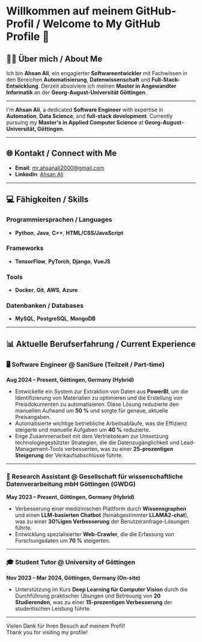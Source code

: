 # Willkommen auf meinem GitHub-Profil / Welcome to My GitHub Profile 👋

## 👨‍💻 Über mich / About Me
Ich bin **Ahsan Ali**, ein engagierter **Softwareentwickler** mit Fachwissen in den Bereichen **Automatisierung**, **Datenwissenschaft** und **Full-Stack-Entwicklung**. Derzeit absolviere ich meinen **Master in Angewandter Informatik** an der **Georg-August-Universität Göttingen**.

___

I'm **Ahsan Ali**, a dedicated **Software Engineer** with expertise in **Automation**, **Data Science**, and **full-stack development**. Currently pursuing my **Master's in Applied Computer Science** at **Georg-August-Universität, Göttingen**.

<hr>


## 🌐 Kontakt / Connect with Me
- **Email**: [mr.ahsanali2000@gmail.com](mailto:mr.ahsanali2000@gmail.com)
- **LinkedIn**: [Ahsan Ali](https://www.linkedin.com/in/ahsan-ali)

<hr>

## 💻 Fähigkeiten / Skills
### Programmiersprachen / Languages
- **Python**, **Java**, **C++**, **HTML/CSS/JavaScript**

### Frameworks
- **TensorFlow**, **PyTorch**, **Django**, **VueJS**

### Tools
- **Docker**, **Git**, **AWS**, **Azure**

### Datenbanken / Databases
- **MySQL**, **PostgreSQL**, **MongoDB**

<hr>


## 📊 Aktuelle Berufserfahrung / Current Experience

### 🖥️ Software Engineer @ SaniSure (Teilzeit / Part-time)
**Aug 2024 – Present, Göttingen, Germany (Hybrid)**

- Entwickelte ein System zur Extraktion von Daten aus **PowerBI**, um die Identifizierung von Materialien zu optimieren und die Erstellung von Preisdokumenten zu automatisieren. Diese Lösung reduzierte den manuellen Aufwand um **50 %** und sorgte für genaue, aktuelle Preisangaben.
- Automatisierte wichtige betriebliche Arbeitsabläufe, was die Effizienz steigerte und manuelle Aufgaben um **40 %** reduzierte.
- Enge Zusammenarbeit mit dem Vertriebsteam zur Umsetzung technologiegestützter Strategien, die die Datenzugänglichkeit und Lead-Management-Tools verbesserten, was zu einer **25-prozentigen Steigerung** der Verkaufsabschlüsse führte.

---

### 📡 Research Assistant @ Gesellschaft für wissenschaftliche Datenverarbeitung mbH Göttingen (GWDG)
**May 2023 – Present, Göttingen, Germany (Hybrid)**

- Verbesserung einer medizinischen Plattform durch **Wissensgraphen** und einen **LLM-basierten Chatbot** (feinabgestimmter **LLAMA2-chat**), was zu einer **30%igen Verbesserung** der Benutzeranfrage-Lösungen führte.
- Entwicklung spezialisierter **Web-Crawler**, die die Erfassung von Forschungsdaten um **70 %** steigerten.

---

### 🎓 Student Tutor @ University of Göttingen
**Nov 2023 – Mar 2024, Göttingen, Germany (On-site)**

- Unterstützung im Kurs **Deep Learning für Computer Vision** durch die Durchführung praktischer Übungen und Betreuung von **20 Studierenden**, was zu einer **15-prozentigen Verbesserung** der studentischen Leistung führte.

<hr>


Vielen Dank für Ihren Besuch auf meinem Profil!  
Thank you for visiting my profile!

